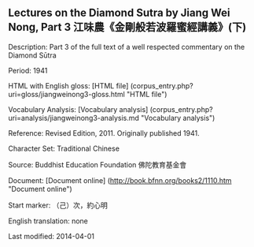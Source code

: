 ## Lectures on the Diamond Sutra by Jiang Wei Nong, Part 3 江味農《金剛般若波羅蜜經講義》(下)

Description: Part 3 of the full text of a well respected commentary on the Diamond Sūtra

Period: 1941

HTML with English gloss: [HTML file] (corpus_entry.php?uri=gloss/jiangweinong3-gloss.html "HTML file")

Vocabulary Analysis: [Vocabulary analysis] (corpus_entry.php?uri=analysis/jiangweinong3-analysis.md "Vocabulary analysis")

Reference: Revised Edition, 2011. Originally published 1941.

Character Set: Traditional Chinese

Source: Buddhist Education Foundation 佛陀教育基金會

Document: [Document online] (http://book.bfnn.org/books2/1110.htm "Document online")

Start marker: （己）次，約心明

English translation: none

Last modified: 2014-04-01

